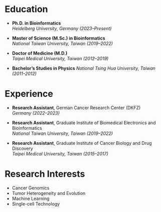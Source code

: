 # Education  

- **Ph.D. in Bioinformatics**  
  *Heidelberg University, Germany (2023–Present)*  

- **Master of Science (M.Sc.) in Bioinformatics**  
  *National Taiwan University, Taiwan (2019–2022)*  

- **Doctor of Medicine (M.D.)**  
  *Taipei Medical University, Taiwan (2012–2019)*  

- **Bachelor’s Studies in Physics**
  *National Tsing Hua University, Taiwan (2011–2012)*  

# Experience  

- **Research Assistant**, German Cancer Research Center (DKFZ)  
  *Germany (2022–2023)*

- **Research Assistant**, Graduate Institute of Biomedical Electronics and Bioinformatics  
  *National Taiwan University, Taiwan (2019–2022)*  
  
- **Research Assistant**, Graduate Institute of Cancer Biology and Drug Discovery  
  *Taipei Medical University, Taiwan (2015–2017)*  

# Research Interests  

- Cancer Genomics 
- Tumor Heterogeneity and Evolution
- Machine Learning
- Single-cell Technology 
 
